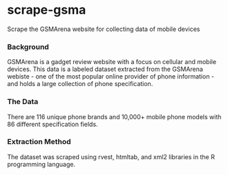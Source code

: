 # scrape-gsma
Scrape the GSMArena website for collecting data of mobile devices

### Background

GSMArena is a gadget review website with a focus on cellular and mobile devices. This data is a labeled dataset extracted from the GSMArena webiste - one of the most popular online provider of phone information - and holds a large collection of phone specification.


### The Data

There are 116 unique phone brands and 10,000+ mobile phone models with 86 different specification fields.


### Extraction Method

The dataset was scraped using rvest, htmltab, and xml2 libraries in the R programming language.

